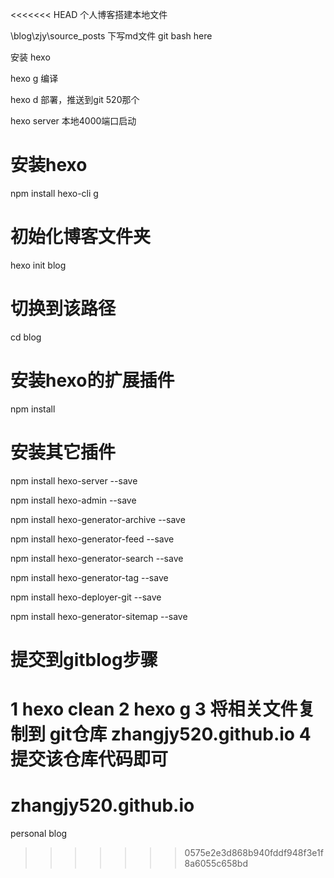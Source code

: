 <<<<<<< HEAD
个人博客搭建本地文件

\blog\zjy\source\_posts   下写md文件
git bash here


安装 hexo

hexo  g   编译


hexo  d   部署，推送到git  520那个


hexo  server   本地4000端口启动


# 安装hexo
npm install hexo-cli g
# 初始化博客文件夹
hexo init blog
# 切换到该路径
cd blog
# 安装hexo的扩展插件
npm install
# 安装其它插件
npm install hexo-server --save

npm install hexo-admin --save

npm install hexo-generator-archive --save

npm install hexo-generator-feed --save

npm install hexo-generator-search --save

npm install hexo-generator-tag --save

npm install hexo-deployer-git --save

npm install hexo-generator-sitemap --save

# 提交到gitblog步骤

1 hexo clean
2 hexo g
3 将相关文件复制到 git仓库 zhangjy520.github.io
4 提交该仓库代码即可
=======
# zhangjy520.github.io
personal blog
>>>>>>> 0575e2e3d868b940fddf948f3e1f8a6055c658bd
